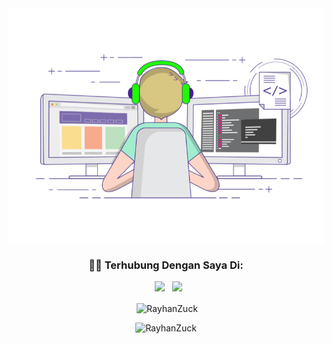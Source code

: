 <div align="center">

<img src="https://raw.githubusercontent.com/devSouvik/devSouvik/master/gif3.gif" style="display:block; margin:auto;" widht="1000"/>
<h3> 🤝🏻 Terhubung Dengan Saya Di: </h3>
</body>
<p align="center">
&nbsp; <a href="https://www.facebook.com/rayhanbusiness" onclick="window.open('https://m.facebook.com/messages/thread/100002550020302/?entrypoint=profile_message_button')"" target="_blank" rel="noopener noreferrer"><img src="https://img.icons8.com/plasticine/100/000000/facebook.png" width="50" /></a>  
&nbsp; <a href="https://www.facebook.com/rayhan.27.xyz" onclick="window.open('https://m.facebook.com/messages/thread/100002550020302/?entrypoint=profile_message_button')"" target="_blank" rel="noopener noreferrer"><img src="https://img.icons8.com/plasticine/100/000000/facebook.png" width="50" /></a>  
</p>
<p>&nbsp;<img align="center" src="https://github-readme-stats.vercel.app/api?username=RayhanZuck&show_icons=true&locale=id" alt="RayhanZuck"/></p>
<p align="center"> <img src="https://komarev.com/ghpvc/?username=RayhanZuck&label=Profile%20views&color=0e75b6&style=flat" alt="RayhanZuck"/></p>
</a>
</div>
<br>
